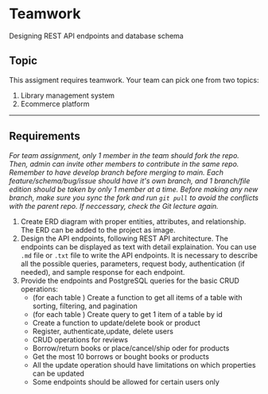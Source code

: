 # Teamwork
Designing REST API endpoints and database schema

## Topic
This assigment requires teamwork. Your team can pick one from two topics: 
1. Library management system
2. Ecommerce platform
---
## Requirements
*For team assignment, only 1 member in the team should fork the repo. Then, admin can invite other members to contribute in the same repo. Remember to have develop branch before merging to main. Each feature/schema/bug/issue should have it's own branch, and 1 branch/file edition should be taken by only 1 member at a time. Before making any new branch, make sure you sync the fork and run `git pull` to avoid the conflicts with the parent repo. If neccessary, check the Git lecture again.*
1. Create ERD diagram with proper entities, attributes, and relationship. The ERD can be added to the project as image.
2. Design the API endpoints, following REST API architecture. The endpoints can be displayed as text with detail explaination. You can use `.md` file or `.txt` file to write the API endpoints. It is necessary to describe all the possible queries, parameters, request body, authentication (if needed), and sample response for each endpoint. 
4. Provide the endpoints and PostgreSQL queries for the basic CRUD operations:
   - (for each table ) Create a function to get all items of a table with sorting, filtering, and pagination
   - (for each table ) Create query to get 1 item of a table by id
   - Create a function to update/delete book or product
   - Register, authenticate,update, delete users
   - CRUD operations for reviews
   - Borrow/return books or place/cancel/ship oder for products
   - Get the most 10 borrows or bought books or products
   - All the update operation should have limitations on which properties can be updated
   - Some endpoints should be allowed for certain users only
